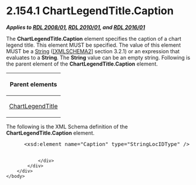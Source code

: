 <html dir="LTR" xmlns:mshelp="http://msdn.microsoft.com/mshelp" xmlns:ddue="http://ddue.schemas.microsoft.com/authoring/2003/5" xmlns:xlink="http://www.w3.org/1999/xlink" xmlns:tool="http://www.microsoft.com/tooltip">
    <head>
        <meta http-equiv="Content-Type" content="text/html; CHARSET=utf-8"></meta>
        <meta name="save" content="history"></meta>
        <title>2.154.1 ChartLegendTitle.Caption</title>
        <xml>
            <mshelp:toctitle title="2.154.1 ChartLegendTitle.Caption"></mshelp:toctitle>
            <mshelp:rltitle title="[MS-RDL]: ChartLegendTitle.Caption"></mshelp:rltitle>
            <mshelp:keyword index="A" term="6aad4543-4a27-46f9-8b23-474653c56964"></mshelp:keyword>
            <mshelp:attr name="DCSext.ContentType" value="open specification"></mshelp:attr>
            <mshelp:attr name="AssetID" value="6aad4543-4a27-46f9-8b23-474653c56964"></mshelp:attr>
            <mshelp:attr name="TopicType" value="kbRef"></mshelp:attr>
            <mshelp:attr name="DCSext.Title" value="[MS-RDL]: ChartLegendTitle.Caption" />
        </xml>
    </head>
    <body>
        <div id="header">
            <h1 class="heading">2.154.1 ChartLegendTitle.Caption</h1>
        </div>
        <div id="mainSection">
            <div id="mainBody">
                <div id="allHistory" class="saveHistory"></div>
                <div id="sectionSection0" class="section" name="collapseableSection">
                    

<p><b><i>Applies to </i></b><a href="1e855f94-4617-47e4-b89e-0856c6cb420f.html"><b><i>RDL 2008/01</i></b></a><b><i>,
</i></b><a href="3428e690-a348-4ec7-8a6a-8efb42d2cdee.html"><b><i>RDL 2010/01</i></b></a><b><i>,
and </i></b><a href="52ce3983-2bfc-4e72-9359-42aaf5fe4509.html"><b><i>RDL 2016/01</i></b></a></p>

<p>The <b>ChartLegendTitle.Caption</b> element specifies the
caption of a chart legend title. This element MUST be specified. The value of
this element MUST be a <a href="1ed81ef3-a683-45e3-aaad-bd2bbe71bc3d.html">String</a>
(<a href="https://go.microsoft.com/fwlink/?LinkId=90610">[XMLSCHEMA2]</a>
section 3.2.1) or an expression that evaluates to a <b>String</b>. The <b>String</b>
value can be an empty string. Following is the parent element of the <b>ChartLegendTitle.Caption</b>
element.</p>

<table>
 <thead>
  <tr>
   <th>
   <p>Parent elements</p>
   </th>
  </tr>
 </thead>
 <tr>
  <td>
  <p><a href="f52c13d7-bd88-459b-aa48-9a5201c14004.html">ChartLegendTitle</a></p>
  </td>
 </tr>
</table>

<p>The following is the XML Schema definition of the <b>ChartLegendTitle.Caption</b>
element.           </p>

<dl>
<dd>
<div><pre> &lt;xsd:element name=&quot;Caption&quot; type=&quot;StringLocIDType&quot; /&gt;
  
</pre></div>
</dd></dl>


                </div>
            </div>
        </div>
    </body>
</html>